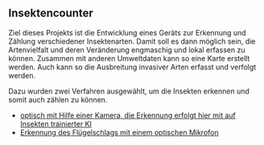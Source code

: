 ## Insektencounter
Ziel dieses Projekts ist die Entwicklung eines Geräts zur Erkennung und Zählung verschiedener Insektenarten.
Damit soll es dann möglich sein, die Artenvielfalt und deren Veränderung engmaschig und lokal erfassen zu können. Zusammen mit anderen Umweltdaten kann so eine Karte erstellt werden. Auch kann so die Ausbreitung invasiver Arten erfasst und verfolgt werden.

Dazu wurden zwei Verfahren ausgewählt, um die Insekten erkennen und somit auch zählen zu können.
- [optisch mit Hilfe einer Kamera, die Erkennung erfolgt hier mit auf Insekten trainierter KI](http://msei.github.io/insects-count/picamki.html)
- [Erkennung des Flügelschlags mit einem optischen Mikrofon](http://msei.github.io/insects-count/fluegelschlag.html)

